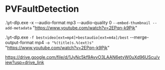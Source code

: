 # PVFaultDetection

.\yt-dlp.exe -x --audio-format mp3 --audio-quality 0 `
  --embed-thumbnail --add-metadata `
  "https://www.youtube.com/watch?v=2EPqn-k9Pjk"

  
.\yt-dlp.exe `
  -f bestvideo[ext=mp4]+bestaudio[ext=m4a]/best `
  --merge-output-format mp4 `
  -o "%(title)s.%(ext)s" `
  "https://www.youtube.com/watch?v=2EPqn-k9Pjk"


https://drive.google.com/file/d/1JyNc5kf9AvvO3LAAN6etvW0uXd96UScu/view?usp=drive_link
